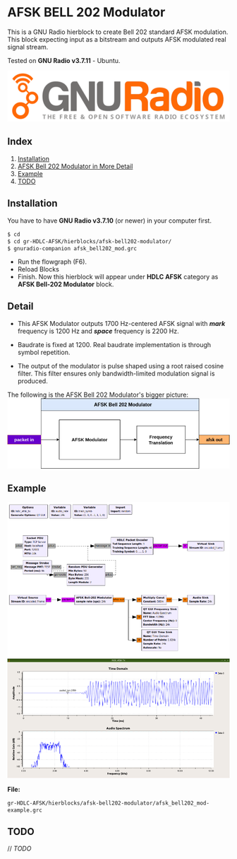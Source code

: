 # AFSK BELL 202 Modulator

This is a GNU Radio hierblock to create Bell 202 standard AFSK modulation. This block expecting input as a bitstream and outputs AFSK modulated real signal stream. 

Tested on **GNU Radio v3.7.11** - Ubuntu.

![](./gnuradio_logo.svg)

## Index
1. [Installation](#Installation)
2. [AFSK Bell 202 Modulator in More Detail](#Detail)
3. [Example](#Example)
4. [TODO](#TODO)

## Installation
You have to have **GNU Radio v3.7.10** (or newer) in your computer first.
```
$ cd
$ cd gr-HDLC-AFSK/hierblocks/afsk-bell202-modulator/
$ gnuradio-companion afsk_bell202_mod.grc
```
* Run the flowgraph (F6).
* Reload Blocks
* Finish. Now this hierblock will appear under **HDLC AFSK** category as **AFSK Bell-202 Modulator** block.


## Detail

* This AFSK Modulator outputs 1700 Hz-centered AFSK signal with *__mark__* frequency is 1200 Hz and *__space__* frequency is 2200 Hz.

* Baudrate is fixed at 1200. Real baudrate implementation is through symbol repetition.

* The output of the modulator is pulse shaped using a root raised cosine filter. This filter ensures only bandwidth-limited modulation signal is produced.

The following is the AFSK Bell 202 Modulator's bigger picture:
![](./afsk-bell202-mod_bigger-pict.png)


## Example

![](./afsk_bell202_mod-example.grc.png)
![](./2020-09-23-131909_1366x768_scrot.png)

**File:** 
```
gr-HDLC-AFSK/hierblocks/afsk-bell202-modulator/afsk_bell202_mod-example.grc
```

## TODO

// *TODO*